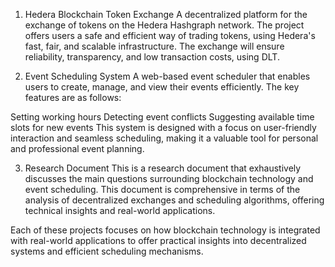 1. Hedera Blockchain Token Exchange
A decentralized platform for the exchange of tokens on the Hedera Hashgraph network. The project offers users a safe and efficient way of trading tokens, using Hedera's fast, fair, and scalable infrastructure. The exchange will ensure reliability, transparency, and low transaction costs, using DLT.

2. Event Scheduling System
A web-based event scheduler that enables users to create, manage, and view their events efficiently. The key features are as follows:

Setting working hours
Detecting event conflicts
Suggesting available time slots for new events
This system is designed with a focus on user-friendly interaction and seamless scheduling, making it a valuable tool for personal and professional event planning.



3. Research Document
This is a research document that exhaustively discusses the main questions surrounding blockchain technology and event scheduling. This document is comprehensive in terms of the analysis of decentralized exchanges and scheduling algorithms, offering technical insights and real-world applications.

Each of these projects focuses on how blockchain technology is integrated with real-world applications to offer practical insights into decentralized systems and efficient scheduling mechanisms.
